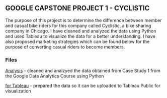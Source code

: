 ## **GOOGLE CAPSTONE PROJECT 1 - CYCLISTIC**

The purpose of this project is to determine the difference between member and casual bike riders for this company called Cyclistic, a bike sharing company in Chicago. 
I have cleaned and analyzed the data using Python and used Tableau to visualize the data for a better understanding. I have also proposed marketing strategies which can be found below for the purpose of converting casual riders to become members.

### **Files**
[Analysis](https://github.com/Leannkok/Cyclistic-Case-Study/blob/main/Analysis.py) - cleaned and analzyed the data obtained from Case Study 1 from the Google Data Analytics Course using Python

[for Tableau](https://github.com/Leannkok/Cyclistic-Case-Study/blob/main/forTableau.py) - prepared the data so it can be uploaded to Tableau Public for visualization
